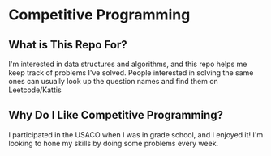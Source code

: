 # Competitive Programming

## What is This Repo For?

I'm interested in data structures and algorithms, and this repo helps me keep track of problems I've solved. People interested in solving the same ones 
can usually look up the question names and find them on Leetcode/Kattis

## Why Do I Like Competitive Programming?

I participated in the USACO when I was in grade school, and I enjoyed it! I'm looking to hone my skills by doing some problems every week.
